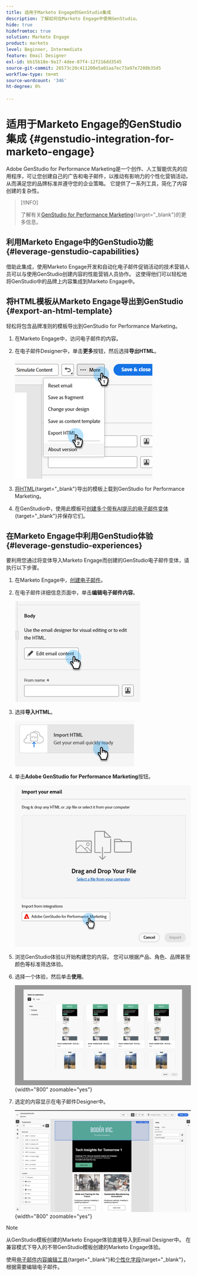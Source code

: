 ```yaml
---
title: 适用于Marketo Engage的GenStudio集成
description: 了解如何在Marketo Engage中使用GenStudio。
hide: true
hidefromtoc: true
solution: Marketo Engage
product: marketo
level: Beginner, Intermediate
feature: Email Designer
exl-id: bb15b18e-9a17-4dee-87f4-12f216dd3545
source-git-commit: 26573c20c411208e5a01aa7ec73a97e7208b35d5
workflow-type: tm+mt
source-wordcount: '346'
ht-degree: 0%

---
```


# 适用于Marketo Engage的GenStudio集成 {#genstudio-integration-for-marketo-engage}

Adobe GenStudio for Performance Marketing是一个创作、人工智能优先的应用程序，可让您创建自己的广告和电子邮件，以推动有影响力的个性化营销活动，从而满足您的品牌标准并遵守您的企业策略。 它提供了一系列工具，简化了内容创建的复杂性。

>[!INFO]
>
>了解有关[GenStudio for Performance Marketing](https://experienceleague.adobe.com/zh-hans/docs/genstudio-for-performance-marketing/user-guide/home){target="_blank"}的更多信息。

## 利用Marketo Engage中的GenStudio功能 {#leverage-genstudio-capabilities}

借助此集成，使用Marketo Engage开发和自动化电子邮件促销活动的技术营销人员可以与使用GenStudio创建内容的性能营销人员协作。 这使得他们可以轻松地将GenStudio中的品牌上内容集成到Marketo Engage中。

## 将HTML模板从Marketo Engage导出到GenStudio {#export-an-html-template}

轻松将包含品牌准则的模板导出到GenStudio for Performance Marketing。

1. 在Marketo Engage中，访问电子邮件的内容。

1. 在电子邮件Designer中，单击&#x200B;**更多**&#x200B;按钮，然后选择&#x200B;**导出HTML**。

   ![导出您的HTML](assets/genstudio-integration-1.png)

1. [将HTML](https://experienceleague.adobe.com/en/docs/genstudio-for-performance-marketing/user-guide/content/templates/use-templates#templates-from-ajo-and-marketo){target="_blank"}导出的模板上载到GenStudio for Performance Marketing。

1. 在GenStudio中，使用此模板可[创建多个带有AI提示的电子邮件变体](https://experienceleague.adobe.com/en/docs/genstudio-for-performance-marketing/user-guide/create/create-email-experience){target="_blank"}并保存它们。

## 在Marketo Engage中利用GenStudio体验 {#leverage-genstudio-experiences}

要利用您通过将变体导入Marketo Engage而创建的GenStudio电子邮件变体，请执行以下步骤。

1. 在Marketo Engage中，[创建电子邮件](/help/marketo/product-docs/email-marketing/email-designer/email-authoring.md#create-an-email)。

1. 在电子邮件详细信息页面中，单击&#x200B;**编辑电子邮件内容**。

   ![编辑电子邮件内容按钮](assets/genstudio-integration-2.png)

1. 选择&#x200B;**导入HTML**。

   ![“导入HTML”按钮](assets/genstudio-integration-3.png)

1. 单击&#x200B;**Adobe GenStudio for Performance Marketing**&#x200B;按钮。

   ![Adobe GenStudio for Performance Marketing按钮](assets/genstudio-integration-4.png)

1. 浏览GenStudio体验以开始构建您的内容。 您可以根据产品、角色、品牌甚至颜色等标准筛选体验。

1. 选择一个体验，然后单击&#x200B;**使用**。

   ![选择所需的体验](assets/genstudio-integration-5.png){width="800" zoomable="yes"}

1. 选定的内容显示在电子邮件Designer中。

   ![电子邮件设计工具](assets/genstudio-integration-6.png){width="800" zoomable="yes"}

>[!NOTE]
>
>从GenStudio模板创建的Marketo Engage体验直接导入到Email Designer中。 在兼容模式下导入的不带GenStudio模板创建的Marketo Engage体验。

使用[电子邮件内容编辑工具](/help/marketo/product-docs/email-marketing/email-designer/email-authoring.md#add-structure-and-content){target="_blank"}和[个性化字段](/help/marketo/product-docs/email-marketing/email-designer/email-authoring.md#personalize-content){target="_blank"}，根据需要编辑电子邮件。
